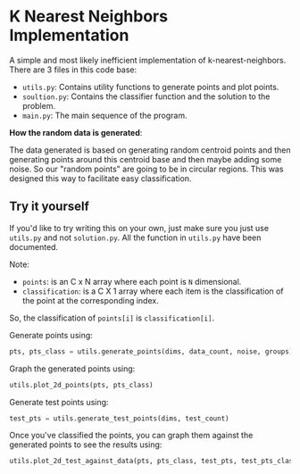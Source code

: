 # K Nearest Neighbors Implementation

A simple and most likely inefficient implementation of k-nearest-neighbors.
There are 3 files in this code base:

- `utils.py`: Contains utility functions to generate points and plot points.
- `soultion.py`: Contains the classifier function and the solution to the
  problem.
- `main.py`: The main sequence of the program.


**How the random data is generated**:

The data generated is based on generating random centroid points and then
generating points around this centroid base and then maybe adding some noise. So
our "random points" are going to be in circular regions. This was designed this
way to facilitate easy classification.

## Try it yourself

If you'd like to try writing this on your own, just make sure you just use
`utils.py` and not `solution.py`. All the function in `utils.py` have been
documented.

Note:

- `points`: is an C x N array where each point is `N` dimensional.
- `classification`: is a C X 1 array where each item is the classification of
  the point at the corresponding index.

So, the classification of `points[i]` is `classification[i]`.

Generate points using:

```python
pts, pts_class = utils.generate_points(dims, data_count, noise, groups)
```

Graph the generated points using:

```python
utils.plot_2d_points(pts, pts_class)
```

Generate test points using:

```python
test_pts = utils.generate_test_points(dims, test_count)
```

Once you've classified the points, you can graph them against the generated
points to see the results using:

```python
utils.plot_2d_test_against_data(pts, pts_class, test_pts, test_pts_class)
```
